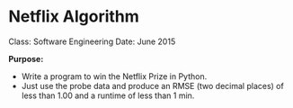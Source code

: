 # Netflix Algorithm

Class: Software Engineering
Date: June 2015

**Purpose:**
- Write a program  to win the Netflix Prize in Python.
- Just use the probe data and produce an RMSE (two decimal places) of less than 1.00 and a runtime of less than 1 min.
